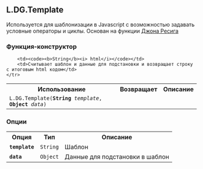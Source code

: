 ## L.DG.Template

Используется для шаблонизации в Javascript с возможностью задавать условные операторы и циклы. Основан на функции [Джона Ресига](http://ejohn.org/blog/javascript-micro-templating/)


### Функция-конструктор

<table>
    <tr>
        <th>Использование</th>
        <th>Возвращает</th>
        <th>Описание</th>
    </tr>
    <tr>
        <td>
            <code>L.DG.Template(<b>String</b><i> template</i>, <b>Object</b><i> data</i>)</code>
        </td>


        <td><code><b>String</b><i> html</i></code></td>
        <td>Считывает шаблон и данные для подстановки и возвращает строку с итоговым html кодом</td>
    </tr>
</table>

### Опции

<table>
    <tr>
        <th>Опция</th>
        <th>Тип</th>
        <th>Описание</th>
    </tr>
    <tr>
        <td><code><b>template</b></code></td>
        <td><code>String</code></td>
        <td>Шаблон</td>
    </tr>
    <tr>
        <td><code><b>data</b></code></td>
        <td><code>Object</code></td>
        <td>Данные для подстановки в шаблон</td>
    </tr>
</table>

